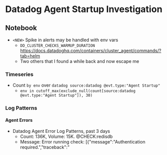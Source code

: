 # Datadog Agent Startup Investigation

## Notebook

- `<NEW>` Spike in alerts may be handled with env vars
  - `DD_CLUSTER_CHECKS_WARMUP_DURATION` https://docs.datadoghq.com/containers/cluster_agent/commands/?tab=helm
  - Two others that I found a while back and now escape me

### Timeseries

- Count `by env` over
      ```datadog
      source:datadog @evt.type:"Agent Startup"
      ```
  - `env in cutoff_max(exclude_null(count[source:datadog @evt.type:"Agent Startup"]), 30)`

### Log Patterns

#### Agent Errors

- Datadog Agent Error Log Patterns, past 3 days
  - Count: 136K, Volume: 15K. @CHECK:redisdb
  - Message: Error running check: [{"message":"Authentication required.","traceback":"

